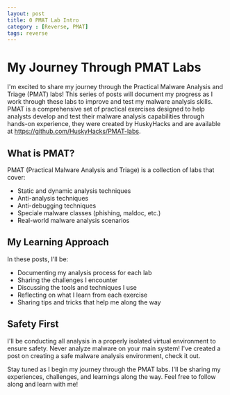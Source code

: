 ```yaml
---
layout: post
title: 0 PMAT Lab Intro
category : [Reverse, PMAT]
tags: reverse
---
```


# My Journey Through PMAT Labs

I'm excited to share my journey through the Practical Malware Analysis and Triage (PMAT) labs! This series of posts will document my progress as I work through these labs to improve and test my malware analysis skills. 
PMAT is a comprehensive set of practical exercises designed to help analysts develop and test their malware analysis capabilities through hands-on experience, they were created by HuskyHacks and are available at https://github.com/HuskyHacks/PMAT-labs.

## What is PMAT?

PMAT (Practical Malware Analysis and Triage) is a collection of labs that cover:
- Static and dynamic analysis techniques
- Anti-analysis techniques
- Anti-debugging techniques
- Speciale malware classes (phishing, maldoc, etc.)
- Real-world malware analysis scenarios

## My Learning Approach

In these posts, I'll be:
- Documenting my analysis process for each lab
- Sharing the challenges I encounter
- Discussing the tools and techniques I use
- Reflecting on what I learn from each exercise
- Sharing tips and tricks that help me along the way

## Safety First

I'll be conducting all analysis in a properly isolated virtual environment to ensure safety. Never analyze malware on your main system!
I've created a post on creating a safe malware analysis environment, check it out.

Stay tuned as I begin my journey through the PMAT labs. I'll be sharing my experiences, challenges, and learnings along the way. 
Feel free to follow along and learn with me!